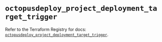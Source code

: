 # `octopusdeploy_project_deployment_target_trigger`

Refer to the Terraform Registry for docs: [`octopusdeploy_project_deployment_target_trigger`](https://registry.terraform.io/providers/octopusdeploylabs/octopusdeploy/0.43.2/docs/resources/project_deployment_target_trigger).
